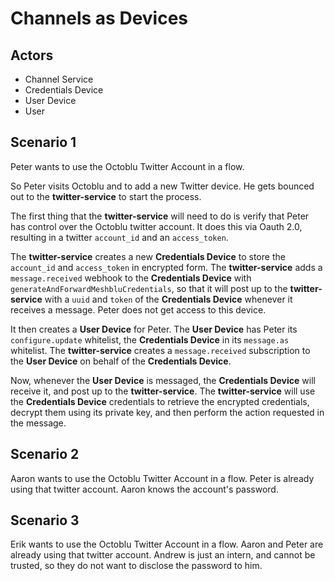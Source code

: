 # Channels as Devices

## Actors

* Channel Service
* Credentials Device
* User Device
* User

## Scenario 1

Peter wants to use the Octoblu Twitter Account in a flow.

So Peter visits Octoblu and to add a new Twitter device. He gets bounced out to the **twitter-service** to start the process.

The first thing that the **twitter-service** will need to do is verify that Peter has control over the Octoblu twitter account. It does this via Oauth 2.0, resulting in a twitter `account_id` and an `access_token`.

The **twitter-service** creates a new **Credentials Device** to store the `account_id` and `access_token` in encrypted form. The **twitter-service** adds a `message.received` webhook to the **Credentials Device** with `generateAndForwardMeshbluCredentials`, so that it will post up to the **twitter-service** with a `uuid` and `token` of the **Credentials Device** whenever it receives a message. Peter does not get access to this device.

It then creates a **User Device** for Peter. The **User Device** has Peter its `configure.update` whitelist, the **Credentials Device** in its `message.as` whitelist. The **twitter-service** creates a `message.received` subscription to the **User Device** on behalf of the **Credentials Device**.

Now, whenever the **User Device** is messaged, the **Credentials Device** will receive it, and post up to the **twitter-service**. The **twitter-service** will use the **Credentials Device** credentials to retrieve the encrypted credentials, decrypt them using its private key, and then perform the action requested in the message.

## Scenario 2

Aaron wants to use the Octoblu Twitter Account in a flow. Peter is already using that twitter account. Aaron knows the account's password.

## Scenario 3

Erik wants to use the Octoblu Twitter Account in a flow. Aaron and Peter are already using that twitter account. Andrew is just an intern, and cannot be trusted, so they do not want to disclose the password to him.
